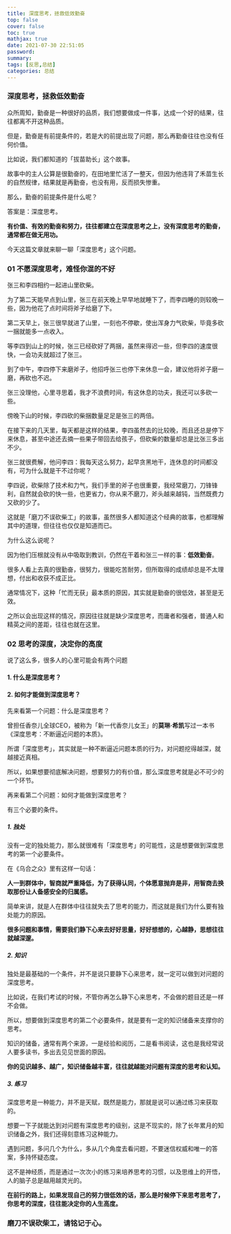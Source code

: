 ```yaml
---
title: 深度思考，拯救低效勤奋
top: false
cover: false
toc: true
mathjax: true
date: 2021-07-30 22:51:05
password:
summary:
tags: [反思,总结]
categories: 总结
---
```




### 深度思考，拯救低效勤奋

众所周知，勤奋是一种很好的品质，我们想要做成一件事，达成一个好的结果，往往都离不开这种品质。



但是，勤奋是有前提条件的，若是大的前提出现了问题，那么再勤奋往往也没有任何价值。



比如说，我们都知道的「拔苗助长」这个故事。



故事中的主人公算是很勤奋的，在田地里忙活了一整天，但因为他违背了禾苗生长的自然规律，结果就是再勤奋，也没有用，反而损失惨重。



那么，勤奋的前提条件是什么呢？



答案是：深度思考。



**有价值、有效的勤奋和努力，往往都建立在深度思考之上，没有深度思考的勤奋，通常都在做无用功。**



今天这篇文章就来聊一聊「深度思考」这个问题。



###  **01** **不愿深度思考，难怪你混的不好**



张三和李四相约一起进山里砍柴。



为了第二天能早点到山里，张三在前天晚上早早地就睡下了，而李四睡的则较晚一些，因为他花了点时间将斧子给磨了下。



第二天早上，张三很早就进了山里，一刻也不停歇，使出浑身力气砍柴，毕竟多砍一捆就能多一点收入。



等李四到山上的时候，张三已经砍好了两捆，虽然来得迟一些，但李四的速度很快，一会功夫就超过了张三。



到了中午，李四停下来磨斧子，他招呼张三也停下来休息一会，建议他将斧子磨一磨，再砍也不迟。



张三没理他，心里寻思着，我才不浪费时间，有这休息的功夫，我还可以多砍一些。



傍晚下山的时候，李四砍的柴捆数量足足是张三的两倍。



在接下来的几天里，每天都是这样的结果，李四虽然去的比较晚，而且还总是停下来休息，甚至中途还去摘一些果子带回去给孩子，但砍柴的数量却总是比张三多出不少。



张三就很费解，他问李四：我每天这么努力，起早贪黑地干，连休息的时间都没有，可为什么就是干不过你呢？



李四说，砍柴除了技术和力气，我们手里的斧子也很重要，我经常磨刀，刀锋锋利，自然就会砍的快一些，也更省力，你从来不磨刀，斧头越来越钝，当然既费力又砍的少了。



这就是「磨刀不误砍柴工」的故事，虽然很多人都知道这个经典的故事，也都理解其中的道理，但往往也仅仅是知道而已。



为什么这么说呢？



因为他们压根就没有从中吸取到教训，仍然在干着和张三一样的事：**低效勤奋**。



很多人看上去真的很勤奋，很努力，很能吃苦耐劳，但所取得的成绩却总是不太理想，付出和收获不成正比。



通常情况下，这种「忙而无获」最本质的原因，其实就是勤奋的很低效，甚至是无效。



之所以会出现这样的情况，原因往往就是缺少深度思考，而庸者和强者，普通人和精英之间的差距，往往也就在这里。



### **02** **思考的深度，决定你的高度**



说了这么多，很多人的心里可能会有两个问题



#### **1. 什么是深度思考？**

#### **2. 如何才能做到深度思考？**



先来看第一个问题：什么是深度思考？



曾担任香奈儿全球CEO，被称为「新一代香奈儿女王」的**莫琳·希凯**写过一本书《深度思考：不断逼近问题的本质》。



所谓「深度思考」，其实就是一种不断逼近问题本质的行为，对问题挖得越深，就越接近真相。



所以，如果想要彻底解决问题，想要努力的有价值，那么深度思考就是必不可少的一个环节。



再来看第二个问题：如何才能做到深度思考？



有三个必要的条件。



##### **1. 独处**



没有一定的独处能力，那么就很难有「深度思考」的可能性，这是想要做到深度思考的第一个必要条件。



在《乌合之众》里有这样一句话：



**人一到群体中，智商就严重降低，为了获得认同，个体愿意抛弃是非，用智商去换取那份让人备感安全的归属感。**



简单来讲，就是人在群体中往往就失去了思考的能力，而这就是我们为什么要有独处能力的原因。



**很多问题和事情，需要我们静下心来去好好思量，好好想想的，心越静，思想往往就越深邃。**



##### **2. 知识**



独处是最基础的一个条件，并不是说只要静下心来思考，就一定可以做到对问题的深度思考。



比如说，在我们考试的时候，不管你再怎么静下心来思考，不会做的题目还是一样不会做。



所以，想要做到深度思考的第二个必要条件，就是要有一定的知识储备来支撑你的思考。



知识的储备，通常有两个来源，一是经验和阅历，二是看书阅读，这也是我经常说人要多读书，多出去见见世面的原因。



**你的见识越多、越广，知识储备越丰富，往往就越能对问题有深度的思考和认知。**



##### **3. 练习**



深度思考是一种能力，并不是天赋，既然是能力，那就是说可以通过练习来获取的。



想要一下子就能达到对问题有深度思考的级别，这是不现实的，除了长年累月的知识储备之外，我们还得刻意练习这种能力。



遇到问题，多问几个为什么，多从几个角度去看问题，不要迷信权威和唯一的答案，多持怀疑态度。



这不是神经质，而是通过一次次小的练习来培养思考的习惯，以及思维上的开悟，人的脑子总是越用越灵光的。



**在前行的路上，如果发现自己的努力很低效的话，那么是时候停下来思考思考了，你思考的深度，往往能决定你的人生高度。**



### 磨刀不误砍柴工，请铭记于心。


